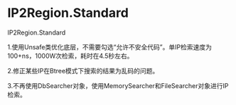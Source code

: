 # IP2Region.Standard
IP2Region.Standard

1.使用Unsafe类优化底层，不需要勾选“允许不安全代码”。单IP检索速度为100+ns，1000W次检索，耗时在4.5秒左右。

2.修正某些IP在Btree模式下搜索的结果为乱码的问题。

3.不再使用DbSearcher对象，使用MemorySearcher和FileSearcher对象进行IP检索。
